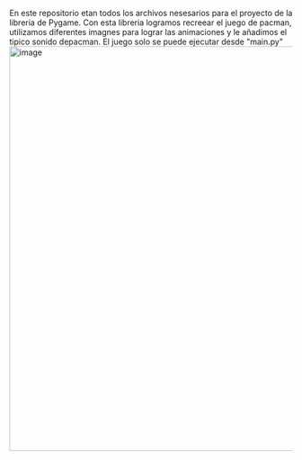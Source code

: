 En este repositorio etan todos los archivos nesesarios para el proyecto de la libreria de Pygame.
Con esta libreria logramos recreear el juego de pacman, utilizamos diferentes imagnes para lograr las animaciones y le añadimos el tipico sonido depacman.
El juego solo se puede ejecutar desde "main.py"
<img width="603" height="719" alt="image" src="https://github.com/user-attachments/assets/2b5bc98d-f168-4bad-b59c-931ef8b108b6" />

